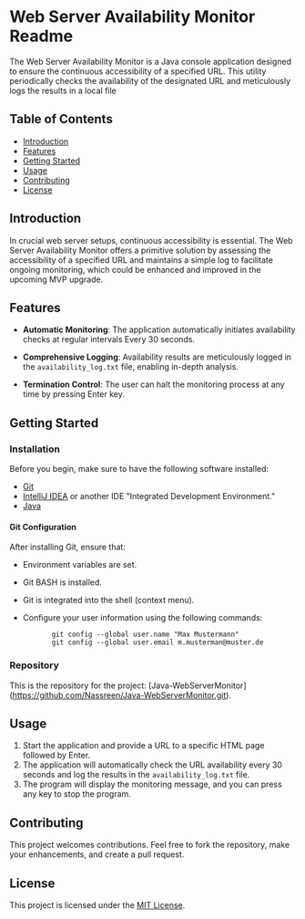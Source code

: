 # Web Server Availability Monitor Readme

The Web Server Availability Monitor is a Java console application designed to ensure the continuous accessibility of a specified URL. This utility periodically checks the availability of the designated URL and meticulously logs the results in a local file


## Table of Contents

- [Introduction](#introduction)
- [Features](#features)
- [Getting Started](#getting-started)
- [Usage](#usage)
- [Contributing](#contributing)
- [License](#license)

## Introduction

In crucial web server setups, continuous accessibility is essential. The Web Server Availability Monitor offers a primitive solution by assessing the accessibility of a specified URL and maintains a simple log to facilitate ongoing monitoring, which could be enhanced and improved in the upcoming MVP upgrade.

## Features

- **Automatic Monitoring**: The application automatically initiates availability checks at regular intervals Every 30 seconds.
- **Comprehensive Logging**: Availability results are meticulously logged in the `availability_log.txt` file, enabling in-depth analysis.

- **Termination Control**: The user can halt the monitoring process at any time by pressing Enter key.


## Getting Started

### Installation

Before you begin, make sure to have the following software installed:

- [Git](https://git-scm.com/downloads)
- [IntelliJ IDEA](https://www.jetbrains.com/help/idea/installation-guide.html) or another IDE  "Integrated Development Environment."
- [Java](https://www.oracle.com/java/technologies/downloads/)

#### Git Configuration

After installing Git, ensure that:
- Environment variables are set.
- Git BASH is installed.
- Git is integrated into the shell (context menu).
- Configure your user information using the following commands:

             git config --global user.name "Max Mustermann"
             git config --global user.email m.musterman@muster.de



### Repository

This is the repository for the project:
[Java-WebServerMonitor] (https://github.com/Nassreen/Java-WebServerMonitor.git).

## Usage

1. Start the application and provide a URL to a specific HTML page followed by Enter.
2. The application will automatically check the URL availability every 30 seconds and log the results in the `availability_log.txt` file.
3. The program will display the monitoring message, and you can press any key to stop the program.

## Contributing

This project welcomes contributions. Feel free to fork the repository, make your enhancements, and create a pull request.

## License

This project is licensed under the [MIT License](LICENSE).
